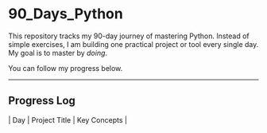 # 90_Days_Python
This repository tracks my 90-day journey of mastering Python.
Instead of simple exercises, I am building one practical project or tool every single day. My goal is to master by *doing*.

You can follow my progress below.

---

## Progress Log
| Day | Project Title | Key Concepts |

